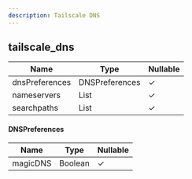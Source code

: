 ```yaml
---
description: Tailscale DNS
---
```

tailscale_dns
-------------

| **Name**       | **Type**       | **Nullable** |
| -------------- | -------------- | ------------ |
| dnsPreferences | DNSPreferences | &check;      |
| nameservers    | List<String>   | &check;      |
| searchpaths    | List<String>   | &check;      |

#### DNSPreferences
| **Name** | **Type** | **Nullable** |
| -------- | -------- | ------------ |
| magicDNS | Boolean  | &check;      |
